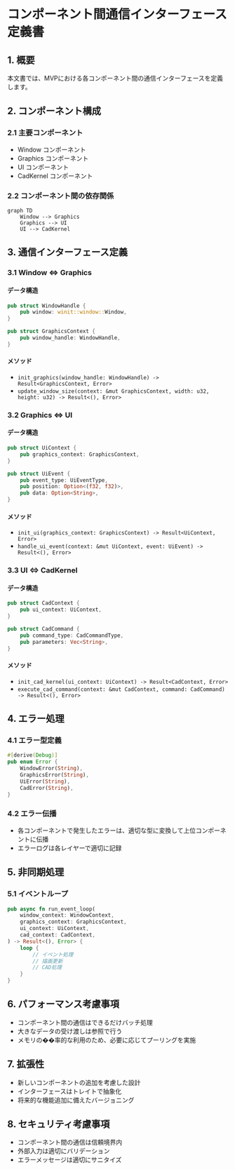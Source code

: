 # コンポーネント間通信インターフェース定義書

## 1. 概要
本文書では、MVPにおける各コンポーネント間の通信インターフェースを定義します。

## 2. コンポーネント構成
### 2.1 主要コンポーネント
- Window コンポーネント
- Graphics コンポーネント
- UI コンポーネント
- CadKernel コンポーネント

### 2.2 コンポーネント間の依存関係
```mermaid
graph TD
    Window --> Graphics
    Graphics --> UI
    UI --> CadKernel
```

## 3. 通信インターフェース定義

### 3.1 Window ⇔ Graphics
#### データ構造
```rust
pub struct WindowHandle {
    pub window: winit::window::Window,
}

pub struct GraphicsContext {
    pub window_handle: WindowHandle,
}
```

#### メソッド
- `init_graphics(window_handle: WindowHandle) -> Result<GraphicsContext, Error>`
- `update_window_size(context: &mut GraphicsContext, width: u32, height: u32) -> Result<(), Error>`

### 3.2 Graphics ⇔ UI
#### データ構造
```rust
pub struct UiContext {
    pub graphics_context: GraphicsContext,
}

pub struct UiEvent {
    pub event_type: UiEventType,
    pub position: Option<(f32, f32)>,
    pub data: Option<String>,
}
```

#### メソッド
- `init_ui(graphics_context: GraphicsContext) -> Result<UiContext, Error>`
- `handle_ui_event(context: &mut UiContext, event: UiEvent) -> Result<(), Error>`

### 3.3 UI ⇔ CadKernel
#### データ構造
```rust
pub struct CadContext {
    pub ui_context: UiContext,
}

pub struct CadCommand {
    pub command_type: CadCommandType,
    pub parameters: Vec<String>,
}
```

#### メソッド
- `init_cad_kernel(ui_context: UiContext) -> Result<CadContext, Error>`
- `execute_cad_command(context: &mut CadContext, command: CadCommand) -> Result<(), Error>`

## 4. エラー処理
### 4.1 エラー型定義
```rust
#[derive(Debug)]
pub enum Error {
    WindowError(String),
    GraphicsError(String),
    UiError(String),
    CadError(String),
}
```

### 4.2 エラー伝播
- 各コンポーネントで発生したエラーは、適切な型に変換して上位コンポーネントに伝播
- エラーログは各レイヤーで適切に記録

## 5. 非同期処理
### 5.1 イベントループ
```rust
pub async fn run_event_loop(
    window_context: WindowContext,
    graphics_context: GraphicsContext,
    ui_context: UiContext,
    cad_context: CadContext,
) -> Result<(), Error> {
    loop {
        // イベント処理
        // 描画更新
        // CAD処理
    }
}
```

## 6. パフォーマンス考慮事項
- コンポーネント間の通信はできるだけバッチ処理
- 大きなデータの受け渡しは参照で行う
- メモリの��率的な利用のため、必要に応じてプーリングを実施

## 7. 拡張性
- 新しいコンポーネントの追加を考慮した設計
- インターフェースはトレイトで抽象化
- 将来的な機能追加に備えたバージョニング

## 8. セキュリティ考慮事項
- コンポーネント間の通信は信頼境界内
- 外部入力は適切にバリデーション
- エラーメッセージは適切にサニタイズ
``` 